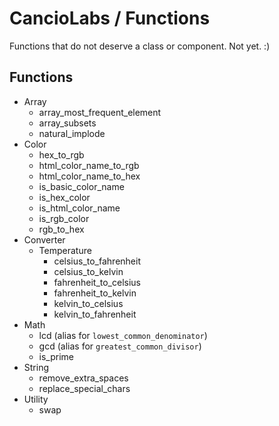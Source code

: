 # CancioLabs / Functions
Functions that do not deserve a class or component. Not yet. :)

## Functions
* Array
  * array_most_frequent_element
  * array_subsets
  * natural_implode
* Color
  * hex_to_rgb
  * html_color_name_to_rgb
  * html_color_name_to_hex
  * is_basic_color_name
  * is_hex_color
  * is_html_color_name
  * is_rgb_color
  * rgb_to_hex
* Converter
  * Temperature
    * celsius_to_fahrenheit
    * celsius_to_kelvin
    * fahrenheit_to_celsius
    * fahrenheit_to_kelvin
    * kelvin_to_celsius
    * kelvin_to_fahrenheit
* Math
  * lcd (alias for `lowest_common_denominator`)
  * gcd (alias for `greatest_common_divisor`)
  * is_prime
* String
  * remove_extra_spaces
  * replace_special_chars
* Utility
  * swap
